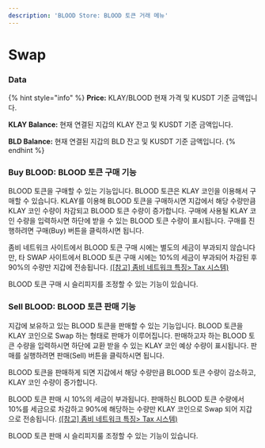 ```yaml
---
description: 'BLOOD Store: BLOOD 토큰 거래 메뉴'
---
```


# Swap

### Data

{% hint style="info" %}
**Price:** KLAY/BLOOD 현재 가격 및 KUSDT 기준 금액입니다.&#x20;

**KLAY Balance:** 현재 연결된 지갑의 KLAY 잔고 및 KUSDT 기준 금액입니다.&#x20;

**BLD Balance:** 현재 연결된 지갑의 BLD 잔고 및 KUSDT 기준 금액입니다.
{% endhint %}

### Buy BLOOD: BLOOD 토큰 구매 기능

BLOOD 토큰을 구매할 수 있는 기능입니다. BLOOD 토큰은 KLAY 코인을 이용해서 구매할 수 있습니다. KLAY를 이용해 BLOOD 토큰을 구매하시면 지갑에서 해당 수량만큼 KLAY 코인 수량이 차감되고 BLOOD 토큰 수량이 증가합니다. 구매에 사용될 KLAY 코인 수량을 입력하시면 하단에 받을 수 있는 BLOOD 토큰 수량이 표시됩니다. 구매를 진행하려면 구매(Buy) 버튼을 클릭하시면 됩니다.

좀비 네트워크 사이트에서 BLOOD 토큰 구매 시에는 별도의 세금이 부과되지 않습니다만, 타 SWAP 사이트에서 BLOOD 토큰 구매 시에는 10%의 세금이 부과되어 차감된 후 90%의 수량만 지갑에 전송됩니다. [(\[참고\] 좀비 네트워크 특징> Tax 시스템)](../undefined-1/tax-whale-tax.md)

BLOOD 토큰 구매 시 슬리피지를 조정할 수 있는 기능이 있습니다.

### Sell BLOOD: BLOOD 토큰 판매 기능

지갑에 보유하고 있는 BLOOD 토큰을 판매할 수 있는 기능입니다. BLOOD 토큰을 KLAY 코인으로 Swap 하는 형태로 판매가 이루어집니다. 판매하고자 하는 BLOOD 토큰 수량을 입력하시면 하단에 교환 받을 수 있는 KLAY 코인 예상 수량이 표시됩니다. 판매를 실행하려면 판매(Sell) 버튼을 클릭하시면 됩니다.

BLOOD 토큰을 판매하게 되면 지갑에서 해당 수량만큼 BLOOD 토큰 수량이 감소하고, KLAY 코인 수량이 증가합니다.

BLOOD 토큰 판매 시 10%의 세금이 부과됩니다. 판매하신 BLOOD 토큰 수량에서 10%를 세금으로 차감하고 90%에 해당하는 수량만 KLAY 코인으로 Swap 되어 지갑으로 전송됩니다. [(\[참고\] 좀비 네트워크 특징> Tax 시스템)](../undefined-1/tax-whale-tax.md)

BLOOD 토큰 판매 시 슬리피지룰 조정할 수 있는 기능이 있습니다.
